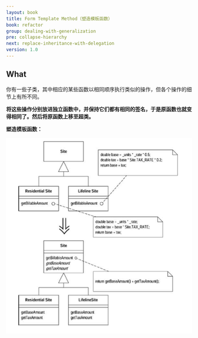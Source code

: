 ```yaml
---
layout: book
title: Form Template Method（塑造模板函数）
book: refactor
group: dealing-with-generalization
pre: collapse-hierarchy
next: replace-inheritance-with-delegation
version: 1.0
---
```



## What

你有一些子类，其中相应的某些函数以相同顺序执行类似的操作，但各个操作的细节上有所不同。

**将这些操作分别放进独立函数中，并保持它们都有相同的签名，于是原函数也就变得相同了。然后将原函数上移至超类。**


**塑造模板函数：**

![Torm Template Method](../images/form-template-method.png)